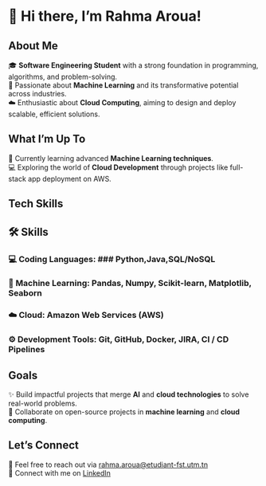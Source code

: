 # 👋 Hi there, I’m Rahma Aroua!

## About Me  
🎓 **Software Engineering Student** with a strong foundation in programming, algorithms, and problem-solving.  
🤖 Passionate about **Machine Learning** and its transformative potential across industries.  
☁️ Enthusiastic about **Cloud Computing**, aiming to design and deploy scalable, efficient solutions.  

## What I’m Up To  
🌱 Currently learning advanced  **Machine Learning techniques**.  
💻 Exploring the world of **Cloud Development** through projects like full-stack app deployment on AWS.  

## Tech Skills  
## 🛠️ Skills

### 💻 Coding Languages: ###  Python,Java,SQL/NoSQL

### 🤖 Machine Learning: Pandas, Numpy, Scikit-learn, Matplotlib, Seaborn

### ☁️ Cloud:  Amazon Web Services (AWS)

### ⚙️ Development Tools: Git, GitHub, Docker, JIRA, CI / CD Pipelines

## Goals  
✨ Build impactful projects that merge **AI** and **cloud technologies** to solve real-world problems.  
🤝 Collaborate on open-source projects in **machine learning** and **cloud computing**.  

## Let’s Connect  
📧 Feel free to reach out via [rahma.aroua@etudiant-fst.utm.tn](rahma.aroua@etudiant-fst.utm.tn)  
💼 Connect with me on [LinkedIn](https://www.linkedin.com/in/rahma-aroua-857a75241/)


<!---
rahmaaroua/rahmaaroua is a ✨ special ✨ repository because its `README.md` (this file) appears on your GitHub profile.
You can click the Preview link to take a look at your changes.
--->
